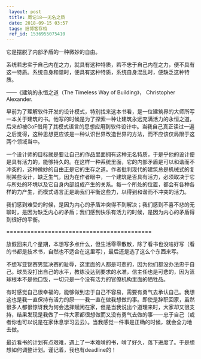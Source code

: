 ```yaml
---
 layout: post
 title: 周记18——无名之质
 date: 2018-09-15 03:57
 tags: 旧博客存档
 ref_id: 1536955075410
---
```

它是摆脱了内部矛盾的一种微妙的自由。

系统若忠实于自己内在之力，就具有这种特质，若不忠于自己内在之力，便不具有这一特质。系统自身和谐时，便具有这种特质，系统自身混乱时，便缺乏这种特质。

——《建筑的永恒之道（The Timeless Way of Building》， Christopher Alexander.

早前为了理解软件开发的设计模式，特别找来这本书看，是一位建筑界的大师所写一本关于建筑的书。他写的时候是为了探索一种让建筑永远充满活力的永恒之道，后来却被GoF借用了其模式语言的思想应用到软件设计中。当我自己真正读过一遍之后觉得，这种思想更应该是一种认识世界改造世界的方法，而不应该仅局限于这两个领域当中。

一个设计师的目标就是要让自己的作品里面拥有这种无名特质，于是乎他的设计便是具有活力的，能够持久的。在这样一种系统里面，它的内部矛盾是可以和谐而不冲突的，这种微妙的自由正是它的生存之道。作者批判现代的建筑总是机械式的复制某些设计，缺乏生气，因为在作者眼中，一个建筑是否具有活力，必须取决于它与所处的环境以及它自身内部组成产生的关系。每一个所处的位置，都会有各种各样的力产生，而模式语言正是助我们平衡这些力，以得到和谐而不冲突的活力。

我们感到难受的时候，是因为内心的矛盾冲突得不到解决；我们感到不喜不悲的无聊时，是因为缺乏内心的矛盾；我们感到快乐有活力的时候，是因为内心的矛盾得到很好的平衡。

==========================================

放假回来几个星期，本想写多点什么，但生活零零散散，除了看书也没啥好写（看的书都是技术书，自然也不适合在这里写），最后还是选了这么个东西来写。

不想写亚锦赛男篮决赛的耻辱，这里面的人都是可悲的，因为他们都没办法忠于自己。球员没打出自己的水平，教练没达到要求的水准，信主任也是可悲的，因为篮球根本不是他口饭，一切只是一个没有活力的官僚机构里面的牺牲品。

有时感觉自己很幸福的，能够做到忠于自己不容易，需要有勇气去承认自己。我想这也是我一直保持有活力的原——我一直在做我想做的事。即使是辞职回家，虽然很多人都很惊讶我为何会选择赋闲在家，但是当我说出个道理来时，大家却又很支持，结果发现是我做了一件大家都很想做而又没有勇气去做的事——忠于自己（或者你也可以说是在家休息学习云云）。当我感觉一件事是正确的时候，就会全力地去做。

最近看书的计划有点艰难，遇上了一本难啃的书，啃了好久，落下进度了。于是想想如何调整计划。谨记着，我也有deadline的！


